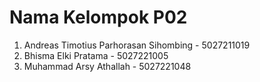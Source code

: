 # Nama Kelompok P02
1. Andreas Timotius Parhorasan Sihombing - 5027211019
2. Bhisma Elki Pratama - 5027221005
3. Muhammad Arsy Athallah - 5027221048
